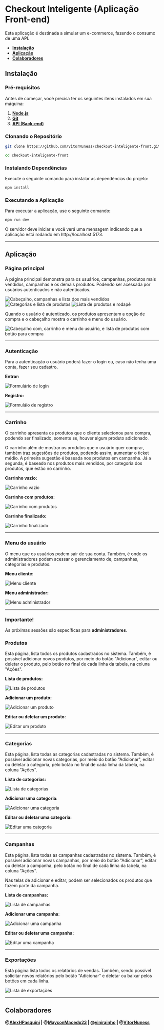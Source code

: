 # Checkout Inteligente (Aplicação Front-end)

Esta aplicação é destinada a simular um e-commerce, fazendo o consumo de uma API.

- **[Instalação](#instalação)**
- **[Aplicação](#aplicação)**
- **[Colaboradores](#colaboradores)**

## Instalação

### Pré-requisitos

Antes de começar, você precisa ter os seguintes itens instalados em sua máquina:

1. **[Node.js](https://nodejs.org/)**
2. **[Git](https://git-scm.com/downloads)**
3. **[API (Back-end)](https://github.com/VitorNuness/checkout-inteligente-back)**

### Clonando o Repositório

```bash
git clone https://github.com/VitorNuness/checkout-inteligente-front.git

cd checkout-inteligente-front
```

### Instalando Dependências

Execute o seguinte comando para instalar as dependências do projeto:

```bash
npm install
```

### Executando a Aplicação

Para executar a aplicação, use o seguinte comando:

```bash
npm run dev
```

O servidor deve iniciar e você verá uma mensagem indicando que a aplicação está rodando em http://localhost:5173.

---

## Aplicação

### Página principal

A página principal demonstra para os usuários, campanhas, produtos mais vendidos, campanhas e os demais produtos. Podendo ser acessada por usuários autenticados e não autenticados.

![Cabeçalho, campanhas e lista dos mais vendidos](./docs/images/home-1.png)
![Categorias e lista de produtos](./docs/images/home-2.png)
![Lista de produtos e rodapé](./docs/images/home-3.png)

Quando o usuário é autenticado, os produtos apresentam a opção de compra e o cabeçalho mostra o carrinho e menu do usuário.

![Cabeçalho com, carrinho e menu do usuário, e lista de produtos com botão para compra](./docs/images/home-4.png)

---

### Autenticação

Para a autenticação o usuário poderá fazer o login ou, caso não tenha uma conta, fazer seu cadastro.

**Entrar:**

![Formulário de login](./docs/images/login.png)

**Registro:**

![Formuláio de registro](./docs/images/signup.png)

---

### Carrinho

O carrinho apresenta os produtos que o cliente selecionou para compra, podendo ser finalizado, somente se, houver algum produto adicionado.

O carrinho além de mostrar os produtos que o usuário quer comprar, também traz sugestões de produtos, podendo assim, aumentar o ticket médio. A primeira sugestão é baseada nos produtos em campanha. Já a segunda, é baseado nos produtos mais vendidos, por categoria dos produtos, que estão no carrinho.

**Carrinho vazio:**

![Carrinho vazio](./docs/images/cart-1.png)

**Carrinho com produtos:**

![Carrinho com produtos](./docs/images/cart-2.png)

**Carrinho finalizado:**

![Carrinho finalizado](./docs/images/cart-3.png)

---

### Menu do usuário

O menu que os usuários podem sair de sua conta. Também, é onde os administradores podem acessar o gerenciamento de, campanhas, categorias e produtos.

**Menu cliente:**

![Menu cliente](./docs/images/menu-1.png)

**Menu administrador:**

![Menu administrador](./docs/images/menu-2.png)

---

### Importante!

As próximas sessões são específicas para **administradores**.

### Produtos

Esta página, lista todos os produtos cadastrados no sistema. Também, é possível adicionar novos produtos, por meio do botão "Adicionar", editar ou deletar o produto, pelo botão no final de cada linha da tabela, na coluna "Ações".

**Lista de produtos:**

![Lista de produtos](./docs/images/produtos-1.png)

**Adicionar um produto:**

![Adicionar um produto](./docs/images/produtos-2.png)

**Editar ou deletar um produto:**

![Editar um produto](./docs/images/produtos-3.png)

---

### Categorias

Esta página, lista todas as categorias cadastradas no sistema. Também, é possível adicionar novas categorias, por meio do botão "Adicionar", editar ou deletar a categoria, pelo botão no final de cada linha da tabela, na coluna "Ações".

**Lista de categorias:**

![Lista de categorias](./docs/images/categorias-1.png)

**Adicionar uma categoria:**

![Adicionar uma categoria](./docs/images/categorias-2.png)

**Editar ou deletar uma categoria:**

![Editar uma categoria](./docs/images/categorias-3.png)

---

### Campanhas

Esta página, lista todas as campanhas cadastradas no sistema. Também, é possível adicionar novas campanhas, por meio do botão "Adicionar", editar ou deletar a campanha, pelo botão no final de cada linha da tabela, na coluna "Ações".

Nas telas de adicionar e editar, podem ser selecionados os produtos que fazem parte da campanha.

**Lista de campanhas:**

![Lista de campanhas](./docs/images/campanhas-1.png)

**Adicionar uma campanha:**

![Adicionar uma campanha](./docs/images/campanhas-2.png)

**Editar ou deletar uma campanha:**

![Editar uma campanha](./docs/images/campanhas-3.png)

---

### Exportações

Está página lista todos os relatórios de vendas. Também, sendo possível solicitar novos relatórios pelo botão "Adicionar" e deletar ou baixar pelos botões em cada linha.

![Lista de exportações](./docs/images/reports.png)

---

## Colaboradores

**@[AlexHPasquini](https://github.com/AlexHPasquini) | @[MayconMacedo23](https://github.com/MayconMacedo23) | @[vinirainho](https://github.com/vinirainho) | @[VitorNuness](https://github.com/VitorNuness)**
